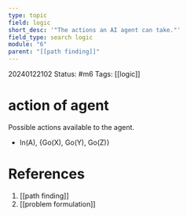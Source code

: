 ```yaml
---
type: topic
field: logic
short_desc: '"The actions an AI agent can take."'
field_type: search logic
module: "6"
parent: "[[path finding]]"
---
```

20240122102
Status: #m6
Tags: [[logic]]

# action of agent

Possible actions available to the agent.
- ln(A), {Go(X), Go(Y), Go(Z)}
# References

1. [[path finding]]
2. [[problem formulation]]